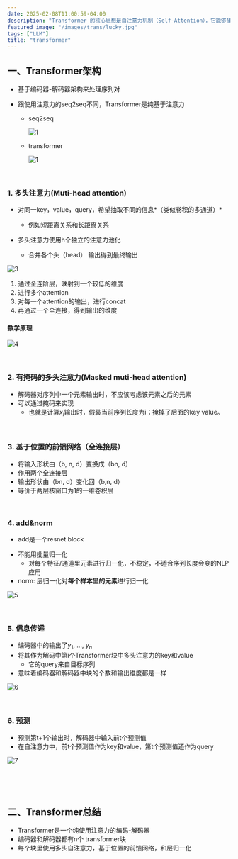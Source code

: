 ```yaml
---
date: 2025-02-08T11:00:59-04:00
description: "Transformer 的核心思想是自注意力机制（Self-Attention），它能够捕捉序列中不同位置之间的依赖关系。通过并行处理序列数据，Transformer 显著提高了训练效率。"
featured_image: "/images/trans/lucky.jpg"
tags: ["LLM"]
title: "transformer"
---
```


## 一、Transformer架构

- ﻿基于编码器-解码器架构来处理序列对

- ﻿跟使用注意力的seq2seq不同，Transformer是纯基于注意力

  - seq2seq

    ![1](/images/trans/1.png)

  - transformer

    ![1](/images/trans/2.jpg)

<!--more-->

&nbsp;

### 1. 多头注意力(Muti-head attention)

+ 对同一key，value，query，希望抽取不同的信息*（类似卷积的多通道）*
  + 例如短距离关系和长距离关系

+ 多头注意力使用h个独立的注意力池化
  + 合并各个头（head） 输出得到最终输出

![3](/images/trans/3.png)

1. 通过全连阶层，映射到一个较低的维度
2. 进行多个attention
3. 对每一个attention的输出，进行concat
4. 再通过一个全连接，得到输出的维度

#### 数学原理

![4](/images/trans/4.jpg)

&nbsp;

### 2. 有掩码的多头注意力(Masked muti-head attention)

- 解码器对序列中一个元素输出时，不应该考虑该元素之后的元素
- ﻿可以通过掩码来实现
  - ﻿也就是计算$x_i$输出时，假装当前序列长度为i；掩掉了后面的key value。

&nbsp;

### 3. 基于位置的前馈网络（全连接层）

- 将输入形状由（b, n, d）变换成（bn, d）
- ﻿﻿作用两个全连接层
- ﻿﻿输出形状由（bn, d）变化回（b,n, d）
- ﻿等价于两层核窗口为1的一维卷积层

&nbsp;

### 4. add&norm

+ add是一个resnet block

- 不能用批量归一化
  - 对每个特征/通道里元素进行归一化，不稳定，不适合序列长度会变的NLP应用
- ﻿norm: 层归一化对**每个样本里的元素**进行归一化

![5](/images/trans/5.png)

&nbsp;

### 5. 信息传递

- ﻿编码器中的输出了$y_1$, ..., $y_n$
- ﻿﻿将其作为解码中第i个Transformer块中多头注意力的key和value
  - ﻿它的query来自目标序列
- ﻿意味着编码器和解码器中块的个数和输出维度都是一样

![6](/images/trans/6.png)

&nbsp;

### 6. 预测

- 预测第t+1个输出时，解码器中输入前t个预测值
- ﻿在自注意力中，前t个预测值作为key和value，第t个预测值还作为query

![7](/images/trans/7.jpg)

&nbsp;

&nbsp;



## 二、Transformer总结

- Transformer是一个纯使用注意力的编码-解码器
- ﻿编码器和解码器都有n个 transformer块
- ﻿﻿每个块里使用多头自注意力，基于位置的前馈网络，和层归一化





